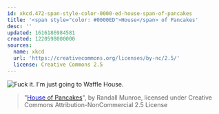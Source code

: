 ```yaml
---
id: xkcd.472-span-style-color-0000-ed-house-span-of-pancakes
title: '<span style="color: #0000ED">House</span> of Pancakes'
desc: ''
updated: 1616186984581
created: 1220598000000
sources:
  name: xkcd
  url: 'https://creativecommons.org/licenses/by-nc/2.5/'
  license: Creative Commons 2.5
---
```

![Fuck it.  I'm just going to Waffle House.](https://imgs.xkcd.com/comics/house_of_pancakes.png)
> "[<span style="color: #0000ED">House</span> of Pancakes](https://xkcd.com/472/)", by Randall Munroe, licensed under Creative Commons Attribution-NonCommercial 2.5 License
